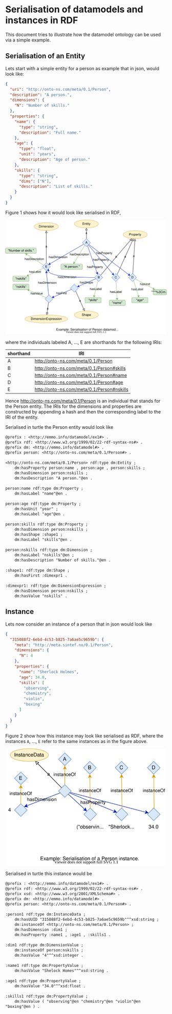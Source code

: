 Serialisation of datamodels and instances in RDF
================================================
This document tries to illustrate how the datamodel ontology can be used
via a simple example.


Serialisation of an Entity
--------------------------
Lets start with a simple entity for a person as example that in json,
would look like:

```json
{
  "uri": "http://onto-ns.com/meta/0.1/Person",
  "description": "A person.",
  "dimensions": {
    "N": "Number of skills."
  },
  "properties": {
    "name": {
      "type": "string",
      "description": "Full name."
    },
    "age": {
      "type": "float",
      "unit": "years",
      "description": "Age of person."
    },
    "skills": {
      "type": "string",
      "dims": ["N"],
      "description": "List of skills."
    }
  }
}
```

Figure 1 shows how it would look like serialised in RDF,

![fig1](figs/person-entity.svg)

where the individuals labeled A, ..., E are shorthands for the
following IRIs:

| shorthand | IRI |
| --------- | --- |
| A | <http://onto-ns.com/meta/0.1/Person> |
| B | <http://onto-ns.com/meta/0.1/Person#skills> |
| C | <http://onto-ns.com/meta/0.1/Person#name> |
| D | <http://onto-ns.com/meta/0.1/Person#age> |
| E | <http://onto-ns.com/meta/0.1/Person#nskills> |

Hence <http://onto-ns.com/meta/0.1/Person> is an individual that
stands for the Person entity. The IRIs for the dimensions and
properties are constructed by appending a hash and then the
corresponding label to the IRI of the entity.

Serialised in turtle the Person entity would look like

```turtle
@prefix : <http://emmo.info/datamodel/ex1#> .
@prefix rdf: <http://www.w3.org/1999/02/22-rdf-syntax-ns#> .
@prefix dm: <http://emmo.info/datamodel#> .
@prefix person: <http://onto-ns.com/meta/0.1/Person#> .

<http://onto-ns.com/meta/0.1/Person> rdf:type dm:Entity ;
    dm:hasProperty person:name , person:age , person:skills ;
    dm:hasDimension person:nskills ;
    dm:hasDescription "A person."@en .

person:name rdf:type dm:Property ;
    dm:hasLabel "name"@en .

person:age rdf:type dm:Property ;
    dm:hasUnit "year" ;
    dm:hasLabel "age"@en .

person:skills rdf:type dm:Property ;
    dm:hasDimension person:nskills ;
    dm:hasShape :shape1 ;
    dm:hasLabel "skills"@en .

person:nskills rdf:type dm:Dimension ;
    dm:hasLabel "nskills"@en ;
    dm:hasDescription "Number of skills."@en .

:shape1: rdf:type dm:Shape ;
    dm:hasFirst :dimexpr1 .

:dimexpr1: rdf:type dm:DimensionExpression ;
    dm:hasDimension person:nskills ;
    dm:hasValue "nskills" .
```


Instance
--------
Lets now consider an instance of a person that in json would look like

```json
{
  "315088f2-6ebd-4c53-b825-7a6ae5c9659b": {
    "meta": "http://meta.sintef.no/0.1/Person",
    "dimensions": {
      "N": 4
    },
    "properties": {
      "name": "Sherlock Holmes",
      "age": 34.0,
      "skills": [
        "observing",
        "chemistry",
        "violin",
        "boxing"
      ]
    }
  }
}
```

Figure 2 show how this instance may look like serialised as RDF, where
the instances `A`, ..., `E` refer to the same instances as in the
figure above.

![fig2](figs/person-instance.svg)

Serialised in turtle this instance would be

```turtle
@prefix : <http://emmo.info/datamodel/ex1#> .
@prefix rdf: <http://www.w3.org/1999/02/22-rdf-syntax-ns#> .
@prefix xsd: <http://www.w3.org/2001/XMLSchema#> .
@prefix dm: <http://emmo.info/datamodel#> .
@prefix person: <http://onto-ns.com/meta/0.1/Person#> .

:person1 rdf:type dm:InstanceData ;
    dm:hasUUID "315088f2-6ebd-4c53-b825-7a6ae5c9659b"^^xsd:string ;
    dm:instanceOf <http://onto-ns.com/meta/0.1/Person> ;
    dm:hasDimension :dim1 ;
    dm:hasProperty :name1 , :age1 , :skills1 .

:dim1 rdf:type dm:DimensionValue ;
    dm:instanceOf person:nskills ;
    dm:hasValue "4"^^xsd:integer .

:name1 rdf:type dm:PropertyValue ;
    dm:hasValue "Shelock Homes"^^xsd:string .

:age1 rdf:type dm:PropertyValue ;
    dm:hasValue "34.0"^^xsd:float .

:skills1 rdf:type dm:PropertyValue ;
    dm:hasValue ( "observing"@en "chemistry"@en "violin"@en "boxing"@en ) .
```
